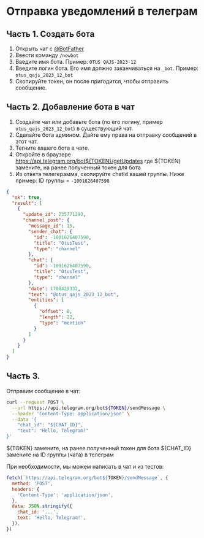 # Отправка уведомлений в телеграм

## Часть 1. Создать бота

1. Открыть чат с [@BotFather](https://t.me/BotFather)
2. Ввести команду `/newbot`
3. Введите имя бота. Пример: `OTUS QAJS-2023-12`
4. Введите логин бота. Его имя должно заканчиваться на `_bot`. Пример: `otus_qajs_2023_12_bot`
5. Скопируйте токен, он после пригодится, чтобы отправить сообщение.

## Часть 2. Добавление бота в чат

1. Создайте чат или добавьте бота (по его логину, пример `otus_qajs_2023_12_bot`) в существующий чат.
2. Сделайте бота админом. Дайте ему права на отправку сообщений в этот чат.
3. Тегните вашего бота в чате.
4. Откройте в браузере https://api.telegram.org/bot${TOKEN}/getUpdates где ${TOKEN} замените, на ранее полученный токен для бота
5. Из ответа телегерамма, скопируйте chatId вашей группы. Ниже пример: ID группы = `-1001626407590`

```json
{
  "ok": true,
  "result": [
    {
      "update_id": 235771293,
      "channel_post": {
        "message_id": 15,
        "sender_chat": {
          "id": -1001626407590,
          "title": "OtusTest",
          "type": "channel"
        },
        "chat": {
          "id": -1001626407590,
          "title": "OtusTest",
          "type": "channel"
        },
        "date": 1708429332,
        "text": "@otus_qajs_2023_12_bot",
        "entities": [
          {
            "offset": 0,
            "length": 22,
            "type": "mention"
          }
        ]
      }
    }
  ]
}
```

## Часть 3.

Отправим сообщение в чат:

```bash
curl --request POST \
  --url https://api.telegram.org/bot${TOKEN}/sendMessage \
  --header 'Content-Type: application/json' \
  --data '{
	"chat_id": "${CHAT_ID}",
	"text": "Hello, Telegram!"
}'
```

${TOKEN} замените, на ранее полученный токен для бота
${CHAT_ID} замените на ID группы (чата) в телеграм

При необходимости, мы можем написать в чат и из тестов:

```js
fetch(`https://api.telegram.org/bot${TOKEN}/sendMessage`, {
  method: 'POST',
  headers: {
    'Content-Type': 'application/json',
  },
  data: JSON.stringify({
    chat_id: '...',
    text: 'Hello, Telegram!',
  }),
})
```

                          